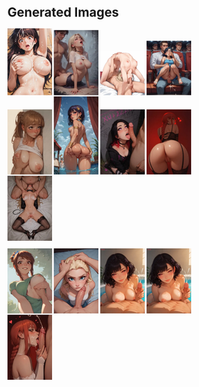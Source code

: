 # Generated Images



<img src="2025_10_20_01_thumb.webp" width="100"/> <img src="2025_10_20_02_thumb.webp" width="100"/> <img src="2025_10_20_03_thumb.webp" width="100"/> <img src="2025_10_20_04_thumb.webp" width="100"/> <img src="2025_10_20_05_thumb.webp" width="100"/> <img src="2025_10_20_06_thumb.webp" width="100"/> <img src="2025_10_20_07_thumb.webp" width="100"/> <img src="2025_10_20_08_thumb.webp" width="100"/> <img src="2025_10_20_09_thumb.webp" width="100"/>

<img src="2025_10_20_10_thumb.webp" width="100"/> <img src="2025_10_20_11_thumb.webp" width="100"/> <img src="2025_10_20_12_thumb.webp" width="100"/> <img src="2025_10_20_13_thumb.webp" width="100"/> <img src="2025_10_20_14_thumb.webp" width="100"/>